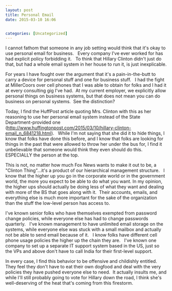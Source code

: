 ```yaml
---
layout: post
title: Personal Email
date: 2015-03-10 16:06


categories: [Uncategorized]
---
```

I cannot fathom that someone in any job setting would think that it's okay to use personal email for business.   Every company I've ever worked for has had explicit policy forbidding it.   To think that Hillary Clinton didn't just do that, but had a whole email system in her house to run it, is just inexplicable.

For years I have fought over the argument that it's a pain-in-the-butt to carry a device for personal stuff and one for business stuff.   I had the fight at MillerCoors over cell phones that I was able to obtain for folks and I had it at every consulting gig I've had.  At my current employer, we explicitly allow personal things on business systems, but that does not mean you can do business on personal systems.  See the distinction?

Today, I find the HuffPost article quoting Mrs. Clinton with this as her reasoning to use her personal email system instead of the State Department-provided one (http://www.huffingtonpost.com/2015/03/10/hillary-clinton-email_n_6841218.html).   While I'm not saying that she did it to hide things, I know that folks have done this before, and I know that folks are looking for things in the past that were allowed to throw her under the bus for, I find it unbelievable that someone would think they even should do this.   ESPECIALLY the person at the top.

This is not, no matter how much Fox News wants to make it out to be, a "Clinton Thing"...it's a product of our hierarchical management structure.   I know that the higher up you go in the corporate world or in the government world, the more you expect to be able to do what you want. In my opinion, the higher ups should actually be doing less of what they want and dealing with more of the BS that goes along with it.  Their accounts, emails, and everything else is much more important for the sake of the organization than the stuff the low-level person has access to.

I've known senior folks who have themselves exempted from password change policies, while everyone else has had to change passwords quarterly.   I've known management to have unlimited email storage on the systems, while everyone else was stuck with a small mailbox and actually not be able to send email because of it.   I know folks have different cell phone usage policies the higher up the chain they are.   I've known one company to set up a separate IT support system based in the US, just so the VPs and above don't have to call India for their first-level support.

In every case, I find this behavior to be offensive and childishly entitled.   They feel they don't have to eat their own dogfood and deal with the very policies they have pushed everyone else to need.  It actually insults me, and while I'll still probably going to vote for Hillary down the road, I think she's well-deserving of the heat that's coming from this firestorm.
